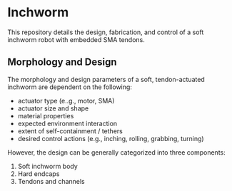 # Inchworm
This repository details the design, fabrication, and control of a soft inchworm robot with embedded SMA tendons. 

## Morphology and Design

The morphology and design parameters of a soft, tendon-actuated inchworm are dependent on the following:
- actuator type (e..g., motor, SMA)
- actuator size and shape
- material properties
- expected environment interaction
- extent of self-containment / tethers
- desired control actions (e.g.,  inching, rolling, grabbing, turning)

However, the design can be generally categorized into three components:
1. Soft inchworm body
2. Hard endcaps
3. Tendons and channels


